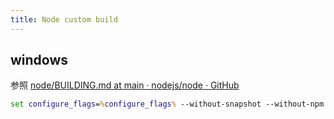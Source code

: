 ```yaml
---
title: Node custom build
---
```


## windows 

参照 [node/BUILDING.md at main · nodejs/node · GitHub](https://github.com/nodejs/node/blob/main/BUILDING.md)

```bat
set configure_flags=%configure_flags% --without-snapshot --without-npm --without-corepack --without-node-options --without-ssl
```
